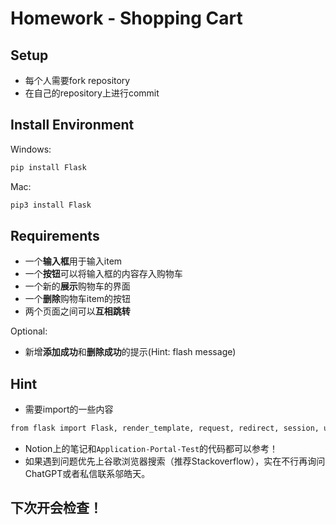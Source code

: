 # Homework - Shopping Cart

## Setup
* 每个人需要fork repository
* 在自己的repository上进行commit

## Install Environment
Windows: 
``` sh
pip install Flask
```
Mac:
``` sh
pip3 install Flask
```

## Requirements
* 一个**输入框**用于输入item
* 一个**按钮**可以将输入框的内容存入购物车
* 一个新的**展示**购物车的界面
* 一个**删除**购物车item的按钮
* 两个页面之间可以**互相跳转**

Optional:
* 新增**添加成功**和**删除成功**的提示(Hint: flash message)

## Hint
* 需要import的一些内容
``` sh
from flask import Flask, render_template, request, redirect, session, url_for
```
* Notion上的笔记和`Application-Portal-Test`的代码都可以参考！
* 如果遇到问题优先上谷歌浏览器搜索（推荐Stackoverflow），实在不行再询问ChatGPT或者私信联系邬皓天。

## 下次开会检查！
